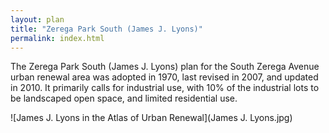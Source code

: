 ```yaml
---
layout: plan
title: "Zerega Park South (James J. Lyons)"
permalink: index.html
---
```


The Zerega Park South (James J. Lyons) plan for the South Zerega Avenue urban
renewal area was adopted in 1970, last revised in 2007, and updated in 2010. It
primarily calls for industrial use, with 10% of the industrial lots to be
landscaped open space, and limited residential use.

![James J. Lyons in the Atlas of Urban Renewal](James J. Lyons.jpg)
